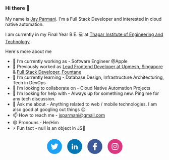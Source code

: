 ### Hi there 👋
My name is [Jay Parmani](https://linkedin.com/in/jsparmani). I'm a Full Stack Developer and interested in cloud native automation.

I am currently in my Final Year B.E. 💻 at [Thapar Institute of Engineering and Technology](https://thapar.edu)

Here's more about me

- 🔭 I’m currently working as - Software Engineer @Apple
- 💼 Previously worked as [Lead Frontend Developer at Upmesh, Singapore](https://upmesh.io) & [Full Stack Developer, Fountane](https://fountane.com)
- 🌱 I’m currently learning - Database Design, Infrastructure Architecturing, Tech in DevOps
- 👯 I’m looking to collaborate on - Cloud Native Automation Projects
- 🤔 I’m looking for help with - Always up for something new. Ping me for any tech discussion.
- 💬 Ask me about - Anything related to web / mobile technologies. I am also good at googling out things 😉 
- 📫 How to reach me - jsparmani@gmail.com
- 😄 Pronouns - He/Him
- ⚡ Fun fact - null is an object in JS🙂

<!---
<p align="center"><img src="https://devicons.github.io/devicon/devicon.git/icons/react/react-original-wordmark.svg" alt="react" width="40" height="40"/> <img src="https://devicons.github.io/devicon/devicon.git/icons/bootstrap/bootstrap-plain.svg" alt="bootstrap" width="40" height="40"/> <img src="https://devicons.github.io/devicon/devicon.git/icons/c/c-original.svg" alt="c" width="40" height="40"/> <img src="https://devicons.github.io/devicon/devicon.git/icons/cplusplus/cplusplus-original.svg" alt="cplusplus" width="40" height="40"/> <img src="https://devicons.github.io/devicon/devicon.git/icons/django/django-original.svg" alt="django" width="40" height="40"/> <img src="https://devicons.github.io/devicon/devicon.git/icons/docker/docker-original-wordmark.svg" alt="docker" width="40" height="40"/> <img src="https://devicons.github.io/devicon/devicon.git/icons/go/go-original.svg" alt="go" width="40" height="40"/> <img src="https://devicons.github.io/devicon/devicon.git/icons/javascript/javascript-original.svg" alt="javascript" width="40" height="40"/> <img src="https://devicons.github.io/devicon/devicon.git/icons/mongodb/mongodb-original-wordmark.svg" alt="mongodb" width="40" height="40"/> <img src="https://devicons.github.io/devicon/devicon.git/icons/mysql/mysql-original-wordmark.svg" alt="mysql" width="40" height="40"/> <img src="https://devicons.github.io/devicon/devicon.git/icons/redis/redis-original-wordmark.svg" alt="redis" width="40" height="40"/> <img src="https://devicons.github.io/devicon/devicon.git/icons/python/python-original-wordmark.svg" alt="python" width="40" height="40"/> <img src="https://devicons.github.io/devicon/devicon.git/icons/nginx/nginx-original.svg" alt="nginx" width="40" height="40"/> <img src="https://devicons.github.io/devicon/devicon.git/icons/linux/linux-original.svg" alt="linux" width="40" height="40"/></p><p align="center"> <img src="https://github-readme-stats.vercel.app/api?username=jsparmani&show_icons=true&theme=tokyonight" alt="jsparmani" /> </p> 
--->

<p align="center">
<a href="https://twitter.com/ParmaniJay"><img src="https://github.com/aritraroy/social-icons/blob/master/twitter-icon.png?raw=true" width="60"></a>
<a href="https://www.linkedin.com/in/jsparmani"><img src="https://github.com/aritraroy/social-icons/blob/master/linkedin-icon.png?raw=true" width="60"></a>
<a href="https://facebook.com/jay.parmani2000"><img src="https://github.com/aritraroy/social-icons/blob/master/facebook-icon.png?raw=true" width="60"></a>
<a href="https://instagram.com/jsparmani"><img src="https://github.com/aritraroy/social-icons/blob/master/instagram-icon.png?raw=true" width="60"></a>
</p>
